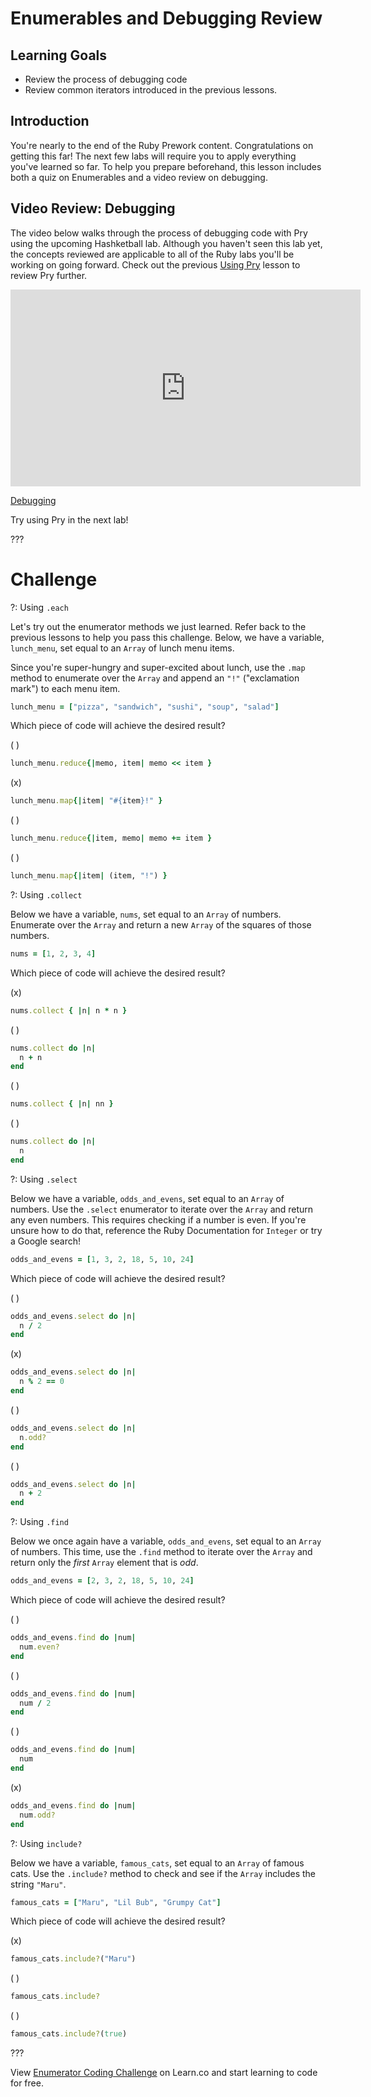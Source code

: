 # Enumerables and Debugging Review

## Learning Goals

- Review the process of debugging code
- Review common iterators introduced in the previous lessons.

## Introduction

You're nearly to the end of the Ruby Prework content. Congratulations on getting this far! The
next few labs will require you to apply everything you've learned so far. To help you prepare beforehand,
this lesson includes both a quiz on Enumerables and a video review on debugging.

## Video Review: Debugging

The video below walks through the process of debugging code with Pry using the upcoming Hashketball
lab. Although you haven't seen this lab yet, the concepts reviewed are applicable to all of the Ruby labs
you'll be working on going forward. Check out the previous [Using Pry][] lesson to review Pry further.

<iframe width="560" height="315" src="https://www.youtube.com/embed/uv6fvdKXAnM" frameborder="0" allow="accelerometer; autoplay; encrypted-media; gyroscope; picture-in-picture" allowfullscreen></iframe>

[Debugging](https://youtu.be/uv6fvdKXAnM)

Try using Pry in the next lab!

[Using Pry]: https://github.com/learn-co-curriculum/reading-errors-and-debugging-using-pry

???

# Challenge

?: Using `.each`

Let's try out the enumerator methods we just learned. Refer back to the
previous lessons to help you pass this challenge. Below, we have a variable,
`lunch_menu`, set equal to an `Array` of lunch menu items.

Since you're super-hungry and super-excited about lunch, use the `.map` method
to enumerate over the `Array` and append an `"!"` ("exclamation mark") to each
menu item.


``` ruby
lunch_menu = ["pizza", "sandwich", "sushi", "soup", "salad"]
```

Which piece of code will achieve the desired result?

( )
``` ruby
lunch_menu.reduce{|memo, item| memo << item }
```
(x)
``` ruby
lunch_menu.map{|item| "#{item}!" }
```
( )
``` ruby
lunch_menu.reduce{|item, memo| memo += item }
```
( )
``` ruby
lunch_menu.map{|item| (item, "!") }
```

?: Using `.collect`

Below we have a variable, `nums`, set equal to an `Array` of numbers. Enumerate
over the `Array` and return a new `Array` of the squares of those numbers.


``` ruby
nums = [1, 2, 3, 4]
```

Which piece of code will achieve the desired result?


(x)
``` ruby
nums.collect { |n| n * n }
```
( )
``` ruby
nums.collect do |n|
  n + n
end
```
( )
``` ruby
nums.collect { |n| nn }
```
( )
``` ruby
nums.collect do |n|
  n
end
```

?: Using `.select`

Below we have a variable, `odds_and_evens`, set equal to an `Array` of numbers.
Use the `.select` enumerator to iterate over the `Array` and return any even
numbers. This requires checking if a number is even. If you're unsure how to do
that, reference the Ruby Documentation for `Integer` or try a Google search!

``` ruby
odds_and_evens = [1, 3, 2, 18, 5, 10, 24]
```

Which piece of code will achieve the desired result?

( )
``` ruby
odds_and_evens.select do |n|
  n / 2
end
```
(x)
``` ruby
odds_and_evens.select do |n|
  n % 2 == 0
end
```
( )
``` ruby
odds_and_evens.select do |n|
  n.odd?
end
```
( )
``` ruby
odds_and_evens.select do |n|
  n + 2
end
```

?: Using `.find`

Below we once again have a variable, `odds_and_evens`, set equal to an `Array` of
numbers. This time, use the `.find` method to iterate over the `Array` and return
only the *first* `Array` element that is *odd*.


``` ruby
odds_and_evens = [2, 3, 2, 18, 5, 10, 24]
```

Which piece of code will achieve the desired result?

( )
``` ruby
odds_and_evens.find do |num|
  num.even?
end
```
( )
``` ruby
odds_and_evens.find do |num|
  num / 2
end
```
( )
``` ruby
odds_and_evens.find do |num|
  num
end
```
(x)
``` ruby
odds_and_evens.find do |num|
  num.odd?
end
```

?: Using `include?`

Below we have a variable, `famous_cats`, set equal to an `Array` of famous
cats. Use the `.include?` method to check and see if the `Array` includes the
string `"Maru"`.


``` ruby
famous_cats = ["Maru", "Lil Bub", "Grumpy Cat"]
```

Which piece of code will achieve the desired result?


(x)
``` ruby
famous_cats.include?("Maru")
```
( )
``` ruby
famous_cats.include?
```
( )
``` ruby
famous_cats.include?(true)
```


???

<p data-visibility='hidden'>View <a href='https://learn.co/lessons/enumerator-coding-challenge' title='Enumerator Coding Challenge'>Enumerator Coding Challenge</a> on Learn.co and start learning to code for free.</p>
